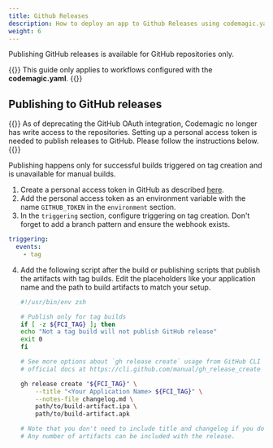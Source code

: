 ```yaml
---
title: Github Releases
description: How to deploy an app to Github Releases using codemagic.yaml
weight: 6
---
```


Publishing GitHub releases is available for GitHub repositories only.

{{<notebox>}}
This guide only applies to workflows configured with the **codemagic.yaml**.
{{</notebox>}}

## Publishing to GitHub releases

{{<notebox>}}
As of deprecating the GitHub OAuth integration, Codemagic no longer has write access to the repositories. Setting up a personal access token is needed to publish releases to GitHub. Please follow the instructions below.
{{</notebox>}}

Publishing happens only for successful builds triggered on tag creation and is unavailable for manual builds.

1. Create a personal access token in GitHub as described [here](https://docs.github.com/en/github/authenticating-to-github/creating-a-personal-access-token).
2. Add the personal access token as an environment variable with the name `GITHUB_TOKEN` in the `environment` section.
3. In the `triggering` section, configure triggering on tag creation. Don't forget to add a branch pattern and ensure the webhook exists.

```yaml
triggering:
  events:
    - tag
```

4. Add the following script after the build or publishing scripts that publish the artifacts with tag builds. Edit the placeholders like your application name and the path to build artifacts to match your setup.

   ```bash
   #!/usr/bin/env zsh

   # Publish only for tag builds
   if [ -z ${FCI_TAG} ]; then
   echo "Not a tag build will not publish GitHub release"
   exit 0
   fi

   # See more options about `gh release create` usage from GitHub CLI
   # official docs at https://cli.github.com/manual/gh_release_create

   gh release create "${FCI_TAG}" \
       --title "<Your Application Name> ${FCI_TAG}" \
       --notes-file changelog.md \
       path/to/build-artifact.ipa \
       path/to/build-artifact.apk

   # Note that you don't need to include title and changelog if you do not want to.
   # Any number of artifacts can be included with the release.
   ```